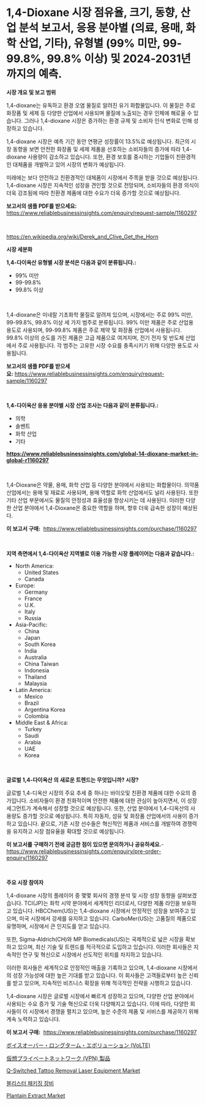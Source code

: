 <p><h1>1,4-Dioxane 시장 점유율, 크기, 동향, 산업 분석 보고서, 응용 분야별 (의료, 용매, 화학 산업, 기타), 유형별 (99% 미만, 99-99.8%, 99.8% 이상) 및 2024-2031년까지의 예측.</h1></p><p><strong>시장 개요 및 보고 범위</strong></p>
<p><p>1,4-dioxane는 유독하고 환경 오염 물질로 알려진 유기 화합물입니다. 이 물질은 주로 화장품 및 세제 등 다양한 산업에서 사용되며 물질에 노출되는 경우 인체에 해로울 수 있습니다. 그러나 1,4-dioxane 시장은 증가하는 환경 규제 및 소비자 인식 변화로 인해 성장하고 있습니다.</p><p>1,4-dioxane 시장은 예측 기간 동안 연평균 성장률이 13.5%로 예상됩니다. 최근의 시장 동향을 보면 안전한 화장품 및 세제 제품을 선호하는 소비자들의 증가에 따라 1,4-dioxane 사용량이 감소하고 있습니다. 또한, 환경 보호를 중시하는 기업들이 친환경적인 대체품을 개발하고 있어 시장의 변화가 예상됩니다.</p><p>미래에는 보다 안전하고 친환경적인 대체품이 시장에서 주목을 받을 것으로 예상됩니다. 1,4-dioxane 시장은 지속적인 성장을 견인할 것으로 전망되며, 소비자들의 환경 의식이 더욱 강조됨에 따라 친환경 제품에 대한 수요가 더욱 증가할 것으로 예상됩니다.</p></p>
<p><strong>보고서의 샘플 PDF를 받으세요:</strong> <a href="https://www.reliablebusinessinsights.com/enquiry/request-sample/1160297">https://www.reliablebusinessinsights.com/enquiry/request-sample/1160297</a></p>
<p>&nbsp;</p>
<p><a href="https://en.wikipedia.org/wiki/Derek_and_Clive_Get_the_Horn">https://en.wikipedia.org/wiki/Derek_and_Clive_Get_the_Horn</a></p>
<p><strong>시장 세분화</strong></p>
<p><strong>1,4-다이옥산 유형별 시장 분석은 다음과 같이 분류됩니다.:</strong></p>
<p><ul><li>99% 미만</li><li>99-99.8%</li><li>99.8% 이상</li></ul></p>
<p>&nbsp;</p>
<p><p>1,4-dioxane은 미네랄 기초화학 물질로 알려져 있으며, 시장에서는 주로 99% 미만, 99-99.8%, 99.8% 이상 세 가지 범주로 분류됩니다. 99% 미만 제품은 주로 산업용 용도로 사용되며, 99-99.8% 제품은 주로 제약 및 화장품 산업에서 사용됩니다. 99.8% 이상의 순도를 가진 제품은 고급 제품으로 여겨지며, 전기 전자 및 반도체 산업에서 주로 사용됩니다. 각 범주는 고유한 시장 수요를 충족시키기 위해 다양한 용도로 사용됩니다.</p></p>
<p><strong>보고서의 샘플 PDF를 받으세요:</strong>&nbsp;<a href="https://www.reliablebusinessinsights.com/enquiry/request-sample/1160297">https://www.reliablebusinessinsights.com/enquiry/request-sample/1160297</a></p>
<p>&nbsp;</p>
<p><strong> 1,4-다이옥산 응용 분야별 시장 산업 조사는 다음과 같이 분류됩니다.:</strong></p>
<p><ul><li>의학</li><li>솔벤트</li><li>화학 산업</li><li>기타</li></ul></p>
<p><strong><a href="https://www.reliablebusinessinsights.com/global-14-dioxane-market-in-global-r1160297">https://www.reliablebusinessinsights.com/global-14-dioxane-market-in-global-r1160297</a></strong></p>
<p>&nbsp;</p>
<p><p>1,4-Dioxane은 약물, 용매, 화학 산업 등 다양한 분야에서 사용되는 화합물이다. 의약품 산업에서는 용매 및 재료로 사용되며, 용매 역할로 화학 산업에서도 널리 사용된다. 또한 기타 산업 부문에서도 물질의 안정성과 효율성을 향상시키는 데 사용된다. 이러한 다양한 산업 분야에서 1,4-Dioxane은 중요한 역할을 하며, 향후 더욱 급속한 성장이 예상된다.</p></p>
<p><strong>이 보고서 구매:</strong>&nbsp; <a href="https://www.reliablebusinessinsights.com/purchase/1160297">https://www.reliablebusinessinsights.com/purchase/1160297</a></p>
<p>&nbsp;</p>
<p><strong>지역 측면에서 1,4-다이옥산 지역별로 이용 가능한 시장 플레이어는 다음과 같습니다.:</strong></p>
<p><ul>
    <li>
        North America:
        <ul>
            <li>United States</li>
            <li>Canada</li>
        </ul>
    </li>
    <li>
        Europe:
        <ul>
            <li>Germany</li>
            <li>France</li>
            <li>U.K.</li>
            <li>Italy</li>
            <li>Russia</li>
        </ul>
    </li>
    <li>
        Asia-Pacific:
        <ul>
            <li>China</li>
            <li>Japan</li>
            <li>South Korea</li>
            <li>India</li>
            <li>Australia</li>
            <li>China Taiwan</li>
            <li>Indonesia</li>
            <li>Thailand</li>
            <li>Malaysia</li>
        </ul>
    </li>
    <li>
        Latin America:
        <ul>
            <li>Mexico</li>
            <li>Brazil</li>
            <li>Argentina Korea</li>
            <li>Colombia</li>
        </ul>
    </li>
    <li>
        Middle East & Africa:
        <ul>
            <li>Turkey</li>
            <li>Saudi</li>
            <li>Arabia</li>
            <li>UAE</li>
            <li>Korea</li>
        </ul>
    </li>
    </ul></p>
<p>&nbsp;</p>
<p><strong>글로벌 1,4-다이옥산 의 새로운 트렌드는 무엇입니까? 시장?</strong></p>
<p><p>글로벌 1,4-디옥산 시장의 주요 추세 중 하나는 바이오및 친환경 제품에 대한 수요의 증가입니다. 소비자들이 환경 친화적이며 안전한 제품에 대한 관심이 높아지면서, 이 성장 세그먼트가 계속해서 성장할 것으로 예상됩니다. 또한, 산업 분야에서 1,4-디옥산의 사용량도 증가할 것으로 예상됩니다. 특히 자동차, 섬유 및 화장품 산업에서의 사용이 증가하고 있습니다. 끝으로, 기존 시장 선수들은 혁신적인 제품과 서비스를 개발하여 경쟁력을 유지하고 시장 점유율을 확대할 것으로 예상됩니다.</p></p>
<p><strong>이 보고서를 구매하기 전에 궁금한 점이 있으면 문의하거나 공유하세요.</strong>- <a href="https://www.reliablebusinessinsights.com/enquiry/pre-order-enquiry/1160297">https://www.reliablebusinessinsights.com/enquiry/pre-order-enquiry/1160297</a></p>
<p>&nbsp;</p>
<p><strong>주요 시장 참여자</strong></p>
<p><p>1,4-dioxane 시장의 플레이어 중 몇몇 회사의 경쟁 분석 및 시장 성장 동향을 살펴보겠습니다. TCI(JP)는 화학 시약 분야에서 세계적인 리더로서, 다양한 제품 라인을 보유하고 있습니다. HBCChem(US)는 1,4-dioxane 시장에서 안정적인 성장을 보여주고 있으며, 미국 시장에서 강세를 유지하고 있습니다. CarboMer(US)는 고품질의 제품으로 유명하며, 시장에서 큰 인지도를 얻고 있습니다.</p><p>또한, Sigma-Aldrich(CH)와 MP Biomedicals(US)는 국제적으로 넓은 시장을 확보하고 있으며, 최신 기술 및 트렌드를 적극적으로 도입하고 있습니다. 이러한 회사들은 지속적인 연구 및 혁신으로 시장에서 선도적인 위치를 차지하고 있습니다.</p><p>이러한 회사들은 세계적으로 안정적인 매출을 기록하고 있으며, 1,4-dioxane 시장에서의 성장 가능성에 대한 높은 기대를 받고 있습니다. 이 회사들은 고객들로부터 높은 신뢰를 받고 있으며, 지속적인 비즈니스 확장을 위해 적극적인 전략을 시행하고 있습니다.</p><p>1,4-dioxane 시장은 글로벌 시장에서 빠르게 성장하고 있으며, 다양한 산업 분야에서 사용되는 수요 증가 및 기술 혁신으로 더욱 다양해지고 있습니다. 이에 따라, 다양한 회사들이 이 시장에서 경쟁을 펼치고 있으며, 높은 수준의 제품 및 서비스를 제공하기 위해 계속 노력하고 있습니다.</p></p>
<p><strong>이 보고서 구매:</strong>&nbsp;&nbsp;<a href="https://www.reliablebusinessinsights.com/purchase/1160297">https://www.reliablebusinessinsights.com/purchase/1160297</a></p>
<p><p><a href="https://medium.com/@queenlitle19361/%E9%9F%B3%E5%A3%B0%E3%82%AA%E3%83%BC%E3%83%90%E3%83%BC%E3%83%AD%E3%83%B3%E3%82%B0%E3%82%BF%E3%83%BC%E3%83%A0%E3%82%A8%E3%83%9C%E3%83%AA%E3%83%A5%E3%83%BC%E3%82%B7%E3%83%A7%E3%83%B3-volte-%E5%B8%82%E5%A0%B4%E8%A6%8F%E6%A8%A1-%E5%B8%82%E5%A0%B4%E3%81%AE%E8%A6%8B%E9%80%9A%E3%81%97%E3%81%A8%E5%B8%82%E5%A0%B4%E4%BA%88%E6%B8%AC-2024%E5%B9%B4%E3%81%8B%E3%82%892031%E5%B9%B4-685707cd0af6">ボイスオーバー・ロングターム・エボリューション (VoLTE)</a></p><p><a href="https://medium.com/@queenlitle19361/%E4%BB%AE%E6%83%B3%E3%83%97%E3%83%A9%E3%82%A4%E3%83%99%E3%83%BC%E3%83%88%E3%83%8D%E3%83%83%E3%83%88%E3%83%AF%E3%83%BC%E3%82%AF-vpn-%E8%A3%BD%E5%93%81%E5%B8%82%E5%A0%B4%E3%81%AE%E3%83%88%E3%83%AC%E3%83%B3%E3%83%89%E3%81%A8%E5%B8%82%E5%A0%B4%E5%88%86%E6%9E%90%E3%81%AF-2024%E5%B9%B4%E3%81%8B%E3%82%892031%E5%B9%B4%E3%81%BE%E3%81%A7%E3%81%AE%E6%9C%9F%E9%96%93%E3%81%AB%E5%90%91%E3%81%91%E3%81%A6%E4%BA%88%E6%B8%AC%E3%81%95%E3%82%8C%E3%81%A6%E3%81%84%E3%81%BE%E3%81%99-307971fa1eb9">仮想プライベートネットワーク (VPN) 製品</a></p><p><a href="https://issuu.com/reportprime-2/docs/q-switched-tattoo-removal-laser-equipment-market-s">Q-Switched Tattoo Removal Laser Equipment Market</a></p><p><a href="https://medium.com/@genius6587678/%EA%B8%80%EB%A1%9C%EB%B2%8C-%EB%B8%94%EB%A6%AC%EC%8A%A4%ED%84%B0-%ED%8F%AC%EC%9E%A5-%EC%9E%A5%EB%B9%84-%EC%8B%9C%EC%9E%A5%EC%9D%98-%ED%8F%AC%EA%B4%84%EC%A0%81%EC%9D%B8-%EB%B6%84%EC%84%9D-%EC%84%B1%EC%9E%A5-%EB%8F%99%ED%96%A5-%EB%B0%8F-%EC%8B%9C%EC%9E%A5-%EC%98%88%EC%B8%A1-2024-2031-231e3789cae1">블리스터 패키징 장비</a></p><p><a href="https://github.com/syaifulanwaramsyori/Market-Research-Report-List-1/blob/main/plantain-extract-market.md">Plantain Extract Market</a></p></p>